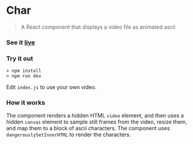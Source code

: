 # Char
> A React component that displays a video file as animated ascii

### See it [live](https://reidwilliams.github.io/char)

### Try it out
```shell
> npm install
> npm run dev
```

Edit ```index.js``` to use your own video.


### How it works
The component renders a hidden HTML ```video``` element, and then uses a hidden ```canvas``` element to sample still frames from the video, resize them, and map them to a block of ascii characters. The component uses ```dangerouslySetInnerHTML``` to render the characters.